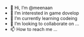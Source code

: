 - 👋 Hi, I’m @meenaan
- 👀 I’m interested in game dovelop
- 🌱 I’m currently learning codeing
- 💞️ I’m looking to collaborate on ...
- 📫 How to reach me ...

<!---
meenaan/meenaan is a ✨ special ✨ repository because its `README.md` (this file) appears on your GitHub profile.
You can click the Preview link to take a look at your changes.
--->
